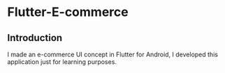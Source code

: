 # Flutter-E-commerce

## Introduction

I made an e-commerce UI concept in Flutter for Android, I developed this application just for learning purposes.

